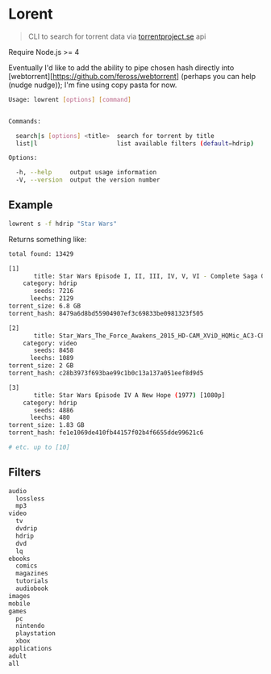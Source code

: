 # Lorent

> CLI to search for torrent data via
  [torrentproject.se](https://torrentproject.se) api

Require Node.js >= 4

Eventually I'd like to add the ability to pipe chosen hash directly
into [webtorrent][https://github.com/feross/webtorrent]
(perhaps you can help (nudge nudge)); I'm fine using copy pasta for now.

```bash
Usage: lowrent [options] [command]


Commands:

  search|s [options] <title>  search for torrent by title
  list|l                      list available filters (default=hdrip)

Options:

  -h, --help     output usage information
  -V, --version  output the version number
```

## Example

```bash
lowrent s -f hdrip "Star Wars"
```

Returns something like:

```bash
total found: 13429

[1]
       title: Star Wars Episode I, II, III, IV, V, VI - Complete Saga George Lucas Eng Subs 720p [H264-mp4]
    category: hdrip
       seeds: 7216
      leechs: 2129
torrent_size: 6.8 GB
torrent_hash: 8479a6d8bd55904907ef3c69833be0981323f505

[2]
       title: Star_Wars_The_Force_Awakens_2015_HD-CAM_XViD_HQMic_AC3-CPG.avi
    category: video
       seeds: 8458
      leechs: 1089
torrent_size: 2 GB
torrent_hash: c28b3973f693bae99c1b0c13a137a051eef8d9d5

[3]
       title: Star Wars Episode IV A New Hope (1977) [1080p]
    category: hdrip
       seeds: 4886
      leechs: 480
torrent_size: 1.83 GB
torrent_hash: fe1e1069de410fb44157f02b4f6655dde99621c6

# etc. up to [10]
```

## Filters

```bash
audio
  lossless
  mp3
video
  tv
  dvdrip
  hdrip
  dvd
  lq
ebooks
  comics
  magazines
  tutorials
  audiobook
images
mobile
games
  pc
  nintendo
  playstation
  xbox
applications
adult
all
```


[torrentproject]: https://torrentproject.se
